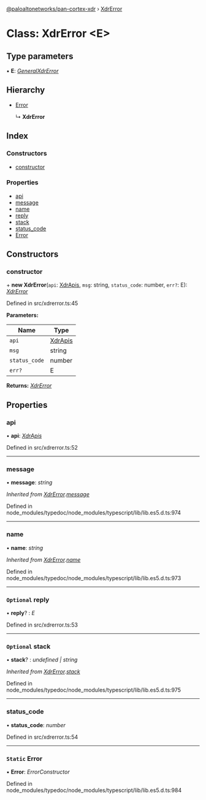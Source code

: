 [@paloaltonetworks/pan-cortex-xdr](../README.md) › [XdrError](xdrerror.md)

# Class: XdrError <**E**>

## Type parameters

▪ **E**: *[GeneralXdrError](../README.md#generalxdrerror)*

## Hierarchy

* [Error](xdrerror.md#static-error)

  ↳ **XdrError**

## Index

### Constructors

* [constructor](xdrerror.md#constructor)

### Properties

* [api](xdrerror.md#api)
* [message](xdrerror.md#message)
* [name](xdrerror.md#name)
* [reply](xdrerror.md#optional-reply)
* [stack](xdrerror.md#optional-stack)
* [status_code](xdrerror.md#status_code)
* [Error](xdrerror.md#static-error)

## Constructors

###  constructor

\+ **new XdrError**(`api`: [XdrApis](../README.md#xdrapis), `msg`: string, `status_code`: number, `err?`: E): *[XdrError](xdrerror.md)*

Defined in src/xdrerror.ts:45

**Parameters:**

Name | Type |
------ | ------ |
`api` | [XdrApis](../README.md#xdrapis) |
`msg` | string |
`status_code` | number |
`err?` | E |

**Returns:** *[XdrError](xdrerror.md)*

## Properties

###  api

• **api**: *[XdrApis](../README.md#xdrapis)*

Defined in src/xdrerror.ts:52

___

###  message

• **message**: *string*

*Inherited from [XdrError](xdrerror.md).[message](xdrerror.md#message)*

Defined in node_modules/typedoc/node_modules/typescript/lib/lib.es5.d.ts:974

___

###  name

• **name**: *string*

*Inherited from [XdrError](xdrerror.md).[name](xdrerror.md#name)*

Defined in node_modules/typedoc/node_modules/typescript/lib/lib.es5.d.ts:973

___

### `Optional` reply

• **reply**? : *E*

Defined in src/xdrerror.ts:53

___

### `Optional` stack

• **stack**? : *undefined | string*

*Inherited from [XdrError](xdrerror.md).[stack](xdrerror.md#optional-stack)*

Defined in node_modules/typedoc/node_modules/typescript/lib/lib.es5.d.ts:975

___

###  status_code

• **status_code**: *number*

Defined in src/xdrerror.ts:54

___

### `Static` Error

▪ **Error**: *ErrorConstructor*

Defined in node_modules/typedoc/node_modules/typescript/lib/lib.es5.d.ts:984
